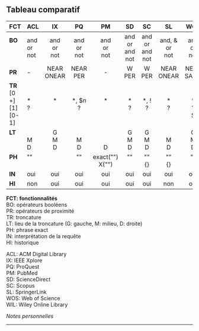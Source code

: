 ## Tableau comparatif

| FCT | ACL | IX | PQ | PM | SD | SC | SL | WOS | WIL |
| :-- | :-- | :-: | :-: | :-: | :-: | :-: | :-: | :-: | :-: |
| **BO**<br/><br/><br/> | and<br/>or<br/>not | and<br/>or<br/>not | and<br/>or<br/>not | and<br/>or<br/>not | and<br/>or<br/>and not | and<br/>or<br/>and not | and, &<br/>or<br/>not | and<br/>or<br/>not | and<br/>or<br/>not |
| **PR** | - | NEAR<br/>ONEAR | NEAR<br/>PER | - | W<br/>PER | W<br/>PER | NEAR<br/>ONEAR | NEAR<br/>SAME | - |
| **TR**<br/>[0 +]<br/>[1]<br/>[0-1] | <br/>\*<br/>?<br/><br/> | <br/>\*<br/><br/><br/> | <br/>\*, \$*n*<br/>?<br/><br/> | <br/>\*<br/><br/><br/> | <br/>\*<br/>?<br/><br/> | <br/>\*, !<br/>?<br/><br/> | <br/>\*<br/>?<br/><br/> | <br/>\*<br/>?<br/>$<br/> | <br/>\*<br/>?<br/><br/> |
| **LT**<br/><br/><br/> | <br/>M<br/>D | G<br/>M<br/>D | <br/>M<br/>D | <br/><br/>D | G<br/>M<br/>D | G<br/>M<br/>D | <br/>M<br/>D | G<br/>M<br/>D | <br/>M<br/>D |
| **PH**<br/><br/> | ""<br/><br/> |  | ""<br/><br/> | exact("")<br/>X("") | ""<br/><br/> | ""<br/>{}<br/> | ""<br/>{}<br/> | ""<br/><br/> | ""<br/><br/> | ""<br/><br/> |
| **IN** | oui | oui | oui | oui | oui | oui | oui | oui | oui |
| **HI** | non | oui | oui | oui | oui | oui | non | oui | oui |

**FCT: fonctionnalités**   
BO: opérateurs booléens   
PR: opérateurs de proximité   
TR: troncature   
LT: lieu de la troncature (G: gauche, M: milieu, D: droite)   
PH: phrase exact   
IN: interprétation de la requête   
HI: historique   

ACL: ACM Digital Library   
IX: IEEE Xplore   
PQ: ProQuest   
PM: PubMed   
SD: ScienceDirect   
SC: Scopus   
SL: SpringerLink   
WOS: Web of Science   
WIL: Wiley Online Library

*Notes personnelles*

---

